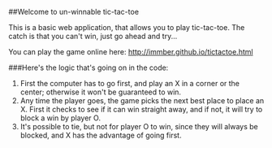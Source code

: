 ##Welcome to un-winnable tic-tac-toe

This is a basic web application, that allows you to play tic-tac-toe. 
The catch is that you can't win, just go ahead and try...

You can play the game online here: http://immber.github.io/tictactoe.html


###Here's the logic that's going on in the code:

1. First the computer has to go first, and play an X in a corner or the center; otherwise it won't be guaranteed to win. 
2. Any time the player goes, the game picks the next best place to place an X. First it checks to see if it can win straight away, and if not, it will try to block a win by player O.
3. It's possible to tie, but not for player O to win, since they will always be blocked, and X has the advantage of going first.



